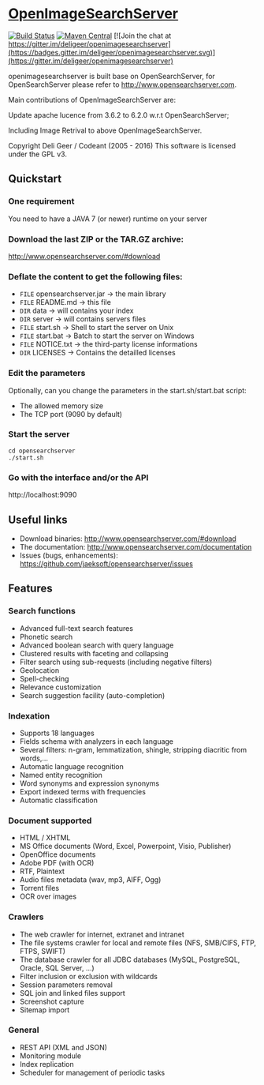 [OpenImageSearchServer](http://www.openimagesearchserver.com)
============================================================

[![Build Status](https://travis-ci.org/jaeksoft/opensearchserver.svg?branch=master)](https://travis-ci.org/jaeksoft/opensearchserver)
[![Maven Central](https://maven-badges.herokuapp.com/maven-central/com.jaeksoft/opensearchserver/badge.svg)](https://maven-badges.herokuapp.com/maven-central/com.jaeksoft/opensearchserver)
[![Join the chat at https://gitter.im/deligeer/openimagesearchserver](https://badges.gitter.im/deligeer/openimagesearchserver.svg)](https://gitter.im/deligeer/openimagesearchserver)

openimagesearchserver is built base on OpenSearchServer, for OpenSearchServer please refer to http://www.opensearchserver.com.

Main contributions of OpenImageSearchServer are:

Update apache lucence from 3.6.2 to 6.2.0 w.r.t OpenSearchServer;

Including Image Retrival to above OpenImageSearchServer.

Copyright Deli Geer / Codeant (2005 - 2016) This software is licensed under the GPL v3.

Quickstart
----------
### One requirement
You need to have a JAVA 7 (or newer) runtime on your server

### Download the last ZIP or the TAR.GZ archive:
http://www.opensearchserver.com/#download

### Deflate the content to get the following files:
- ```FILE``` opensearchserver.jar -> the main library
- ```FILE``` README.md -> this file
- ```DIR``` data -> will contains your index
- ```DIR``` server -> will contains servers files
- ```FILE``` start.sh -> Shell to start the server on Unix
- ```FILE``` start.bat -> Batch to start the server on Windows
- ```FILE``` NOTICE.txt -> the third-party license informations
- ```DIR``` LICENSES -> Contains the detailled licenses

### Edit the parameters 
Optionally, can you change the parameters in the start.sh/start.bat script:
- The allowed memory size
- The TCP port (9090 by default)

### Start the server
```
cd opensearchserver
./start.sh
```

### Go with the interface and/or the API
http://localhost:9090

Useful links
------------
+ Download binaries: http://www.opensearchserver.com/#download
+ The documentation: http://www.opensearchserver.com/documentation 
+ Issues (bugs, enhancements): https://github.com/jaeksoft/opensearchserver/issues

Features
--------
### Search functions
- Advanced full-text search features
- Phonetic search
- Advanced boolean search with query language
- Clustered results with faceting and collapsing
- Filter search using sub-requests (including negative filters)
- Geolocation
- Spell-checking
- Relevance customization
- Search suggestion facility (auto-completion)

### Indexation
- Supports 18 languages
- Fields schema with analyzers in each language
- Several filters: n-gram, lemmatization, shingle, stripping diacritic from words,…
- Automatic language recognition
- Named entity recognition
- Word synonyms and expression synonyms
- Export indexed terms with frequencies
- Automatic classification

### Document supported
- HTML / XHTML
- MS Office documents (Word, Excel, Powerpoint, Visio, Publisher)
- OpenOffice documents
- Adobe PDF (with OCR)
- RTF, Plaintext
- Audio files metadata (wav, mp3, AIFF, Ogg)
- Torrent files
- OCR over images

### Crawlers
- The web crawler for internet, extranet and intranet
- The file systems crawler for local and remote files (NFS, SMB/CIFS, FTP, FTPS, SWIFT)
- The database crawler for all JDBC databases (MySQL, PostgreSQL, Oracle, SQL Server, …)
- Filter inclusion or exclusion with wildcards
- Session parameters removal
- SQL join and linked files support
- Screenshot capture
- Sitemap import

### General
- REST API (XML and JSON)
- Monitoring module
- Index replication
- Scheduler for management of periodic tasks
